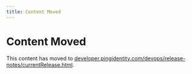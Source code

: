 ```yaml
---
title: Content Moved
---
```

# Content Moved

This content has moved to [developer.pingidentity.com/devops/release-notes/currentRelease.html](https://developer.pingidentity.com/devops/release-notes/currentRelease.html).
